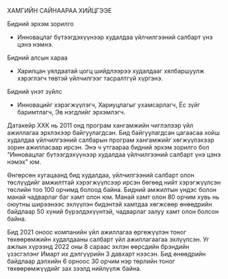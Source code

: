 ХАМГИЙН САЙНААРАА ХИЙЦГЭЭЕ

Бидний эрхэм зорилго
  - Инновацлаг бүтээгдэхүүнээр худалдаа үйлчилгээний салбарт үнэ цэнэ нэмнэ.

Бидний алсын хараа
  - Харилцан уялдаатай цогц шийдлээрээ худалдааг хялбаршуулж хэрэглэгч төвтэй үйлчилгээг тасралтгүй хүргэнэ.


Бидний үнэт зүйлс
  - Инновацийг хэрэгжүүлэгч, Хариуцлагыг ухамсарлагч, Ёс зүйг баримтлагч, Эв нэгдлийг эрхэмлэгч.
 

Датакейр ХХК нь 2011 онд програм хангамжийн чиглэлээр үйл ажиллагаа эрхлэхээр байгуулагдсан. Бид байгуулагдсан цагаасаа хойш худалдаа үйлчилгээний салбарын програм хангамжийг хөгжүүлэхээр зорин ажилласаар ирсэн. Энэ ч утгаараа бидний эрхэм зорилго бол “Инновацлаг бүтээгдэхүүнээр худалдаа үйлчилгээний салбарт үнэ цэнэ нэмэх” юм.

Өнгөрсөн хугацаанд бид худалдаа, үйлчилгээний салбарт олон төслүүдийг амжилттай хэрэгжүүлсээр ирсэн бөгөөд нийт хэрэгжүүлсэн төслийн тоо 100 орчимд болоод байна. Бидний амжилтын үндэс болон манай чадварлаг баг хамт олон юм. Манай хамт олон 80 орчим хувь нь оюутны ширээнээс эхлүүлэн бидэнтэй хамтдаа хөгжсөөр өнөөдрийн байдлаар 50 хүний бүрэлдэхүүнтэй, чадварлаг залуу хамт олон болсон байна.

Бид 2021 оноос компанийн үйл ажиллагаа өргөжүүлэн тоног төхөөрөмжийн худалдааны салбарт үйл ажиллагаагаа эхлүүлсэн. Уг ажлын хүрээнд 2022 оны 8 сараас эхлэн өөрсдийн брэндийн үзэсгэлэнг Имарт их дэлгүүрийн 3 давхарт нээсэн. Бид өнөөдрийн байдлаар дэлхийн 6 орноос 30 орчим нэр төрлийн тоног төхөөрөмжүүдийг зах зээлд нийлүүлж байна.
